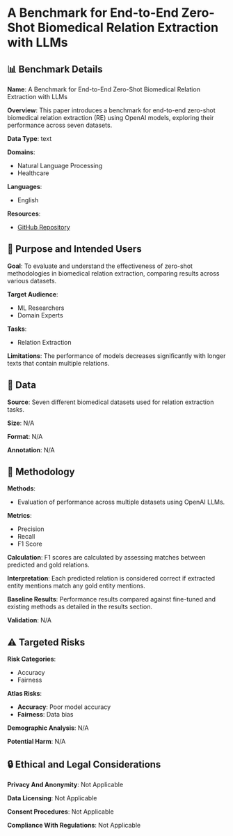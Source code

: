 # A Benchmark for End-to-End Zero-Shot Biomedical Relation Extraction with LLMs

## 📊 Benchmark Details

**Name**: A Benchmark for End-to-End Zero-Shot Biomedical Relation Extraction with LLMs

**Overview**: This paper introduces a benchmark for end-to-end zero-shot biomedical relation extraction (RE) using OpenAI models, exploring their performance across seven datasets.

**Data Type**: text

**Domains**:
- Natural Language Processing
- Healthcare

**Languages**:
- English

**Resources**:
- [GitHub Repository](https://github.com/bionlproc/ZeroShotRE)

## 🎯 Purpose and Intended Users

**Goal**: To evaluate and understand the effectiveness of zero-shot methodologies in biomedical relation extraction, comparing results across various datasets.

**Target Audience**:
- ML Researchers
- Domain Experts

**Tasks**:
- Relation Extraction

**Limitations**: The performance of models decreases significantly with longer texts that contain multiple relations.

## 💾 Data

**Source**: Seven different biomedical datasets used for relation extraction tasks.

**Size**: N/A

**Format**: N/A

**Annotation**: N/A

## 🔬 Methodology

**Methods**:
- Evaluation of performance across multiple datasets using OpenAI LLMs.

**Metrics**:
- Precision
- Recall
- F1 Score

**Calculation**: F1 scores are calculated by assessing matches between predicted and gold relations.

**Interpretation**: Each predicted relation is considered correct if extracted entity mentions match any gold entity mentions.

**Baseline Results**: Performance results compared against fine-tuned and existing methods as detailed in the results section.

**Validation**: N/A

## ⚠️ Targeted Risks

**Risk Categories**:
- Accuracy
- Fairness

**Atlas Risks**:
- **Accuracy**: Poor model accuracy
- **Fairness**: Data bias

**Demographic Analysis**: N/A

**Potential Harm**: N/A

## 🔒 Ethical and Legal Considerations

**Privacy And Anonymity**: Not Applicable

**Data Licensing**: Not Applicable

**Consent Procedures**: Not Applicable

**Compliance With Regulations**: Not Applicable
